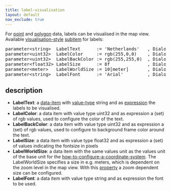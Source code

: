 ```yaml
---
title: label-visualisation
layout: default
nav_exclude: true
---
```

For [point](point) and [polygon](polygon) data, labels can be visualised in the map view. Available [visualisation-style](visualisation-style) [subitem](subitem) for labels:

<pre>
parameter&lt;string&gt;  LabelText      := 'Netherlands'   , DialogType = "<B>LabelText</B>";
parameter&lt;uint32&gt;  LabelColor     := rgb(255,0,0)    , DialogType = "<B>LabelColor</B>";
parameter&lt;uint32&gt;  LabelBackColor := rgb(255,255,0)  , DialogType = "<B>LabelBackColor</B>";
parameter&lt;float32&gt; LabelSize      := 8f              , DialogType = "<B>LabelSize</B>"
parameter&lt;meter&gt;   LabelWorldSize := 10[meter]       , DialogType = "<B>LabelWorldSize</B>";
parameter&lt;string&gt;  LabelFont      := 'Arial'         , DialogType = "<B>LabelFont</B>";
</pre>

## description

-   **LabelText**: a [data-item](data-item) with [value-type](value-type) string and as [expression](expression) the labels to be visualised.
-   **LabelColor**: a data item with value type uint32 and as expression a (set) of rgb values, used to configure the color of the text.
-   **LabelBackColor**: a data item with value type uint32 and as expression a (set) of rgb values, used to configure to background frame color around the text.
-   **LabelSize**: a data item with value type float32 and as expression a (set) of values indicating the fontsize in pixels
-   **LabelWorldSize**: a data item with the same values unit as the values unit of the base unit for the 
[how-to-configure-a-coordinate-system](how-to-configure-a-coordinate-system). The LabelWorldSize specifies a size in e.g. meters, which is dependent on the zoom level in the map view. With this [property](property) a zoom dependent size can be configured.
-   **LabelFont**: a data item with value type string and as expression the font to be used.